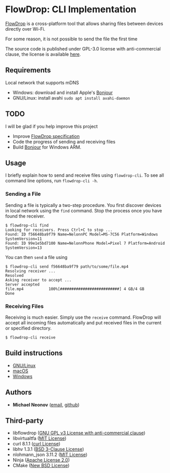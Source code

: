 # FlowDrop: CLI Implementation

[FlowDrop](https://github.com/noseam-env/flowdrop) is a cross-platform tool that allows sharing files between devices directly over Wi-Fi.

For some reason, it is not possible to send the file the first time

The source code is published under GPL-3.0 license with anti-commercial clause, the license is available [here](https://github.com/noseam-env/flowdrop-cli/blob/master/LICENSE).


## Requirements

Local network that supports mDNS

- Windows: download and install Apple's [Bonjour](https://github.com/noseam-env/flowdrop-cli/raw/master/redist/Bonjour64.msi)
- GNU/Linux: install avahi `sudo apt install avahi-daemon`


## TODO

I will be glad if you help improve this project

- Improve [FlowDrop specification](https://github.com/noseam-env/flowdrop)
- Code the progress of sending and receiving files
- Build [Bonjour](https://github.com/apple-oss-distributions/mDNSResponder) for Windows ARM.


## Usage

I briefly explain how to send and receive files using `flowdrop-cli`. To see all command line options, run `flowdrop-cli -h`.

### Sending a File

Sending a file is typically a two-step procedure. You first discover devices in local network using the `find` command.
Stop the process once you have found the receiver.
```
$ flowdrop-cli find
Looking for receivers. Press Ctrl+C to stop ...
Found: ID f56648ba9f79 Name=NelonnPC Model=MS-7C56 Platform=Windows SystemVersion=11
Found: ID 99e1e5bd7100 Name=NelonnPhone Model=Pixel 7 Platform=Android SystemVersion=13
```
You can then `send` a file using
```
$ flowdrop-cli send f56648ba9f79 path/to/some/file.mp4
Resolving receiver ...
Resolved
Asking receiver to accept ...
Server accepted
file.mp4           100%[##########################] 4 GB/4 GB
Done
```

### Receiving Files

Receiving is much easier. Simply use the `receive` command. FlowDrop will accept all incoming files automatically and put received files in the current or specified directory.
```
$ flowdrop-cli receive
```

## Build instructions

* [GNU/Linux](docs/building-linux.md)
* [macOS](docs/building-mac.md)
* [Windows](docs/building-win.md)


## Authors

- **Michael Neonov** ([email](mailto:two.nelonn@gmail.com), [github](https://github.com/Nelonn))


## Third-party

* libflowdrop ([GNU GPL v3 License with anti-commercial clause](https://github.com/noseam-env/libflowdrop/blob/master/LICENSE))
* libvirtualtfa ([MIT License](https://github.com/noseam-env/libvirtualtfa/blob/master/LICENSE))
* curl 8.1.1 ([curl License](https://curl.se/docs/copyright.html))
* libhv 1.3.1 ([BSD 3-Clause License](https://github.com/ithewei/libhv/blob/v1.3.1/LICENSE))
* nlohmann_json 3.11.2 ([MIT License](https://github.com/nlohmann/json/blob/v3.11.2/LICENSE.MIT))
* Ninja ([Apache License 2.0](https://github.com/ninja-build/ninja/blob/master/COPYING))
* CMake ([New BSD License](https://github.com/Kitware/CMake/blob/master/Copyright.txt))
